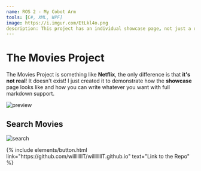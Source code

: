 ```yaml
---
name: ROS 2 - My Cobot Arm
tools: [C#, XML, WPF]
image: https://i.imgur.com/EtLkl4o.png
description: This project has an individual showcase page, not just a direct link to the project site or repo. Now you have more space to describe your awesome project!
---
```


# The Movies Project

The Movies Project is something like **Netflix**, the only difference is that **it's not real**! It doesn't exist! I just created it to demonstrate how the **showcase** page looks like and how you can write whatever you want with full markdown support.

![preview](https://i.imgur.com/8PAR0Zu.png)

## Search Movies

![search](https://i.imgur.com/Gpv0t5T.png)

<p class="text-center">
{% include elements/button.html link="https://github.com/willlllllT/willlllllT.github.io" text="Link to the Repo" %}
</p>

